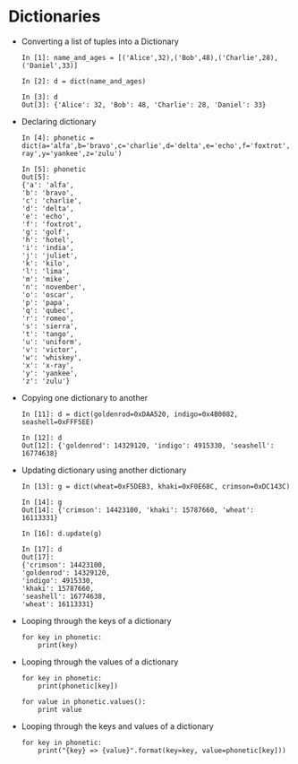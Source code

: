 # Dictionaries

- Converting a list of tuples into a Dictionary

	```
	In [1]: name_and_ages = [('Alice',32),('Bob',48),('Charlie',28),('Daniel',33)]

	In [2]: d = dict(name_and_ages)
	
	In [3]: d
	Out[3]: {'Alice': 32, 'Bob': 48, 'Charlie': 28, 'Daniel': 33}
	
	```
	
- Declaring dictionary

	```
	In [4]: phonetic = dict(a='alfa',b='bravo',c='charlie',d='delta',e='echo',f='foxtrot',g='golf',h='hotel',i='india',j='juliet',k='kilo',l='lima',m='mike',n='november',o='oscar',p='papa',q='qubec',r='romeo',s='sierra',t='tango',u='uniform',v='victor',w='whiskey',x='x-ray',y='yankee',z='zulu')

	In [5]: phonetic
	Out[5]: 
	{'a': 'alfa',
	'b': 'bravo',
	'c': 'charlie',
	'd': 'delta',
	'e': 'echo',
	'f': 'foxtrot',
	'g': 'golf',
	'h': 'hotel',
	'i': 'india',
	'j': 'juliet',
	'k': 'kilo',
	'l': 'lima',
	'm': 'mike',
	'n': 'november',
	'o': 'oscar',
	'p': 'papa',
	'q': 'qubec',
	'r': 'romeo',
	's': 'sierra',
	't': 'tango',
	'u': 'uniform',
	'v': 'victor',
	'w': 'whiskey',
	'x': 'x-ray',
	'y': 'yankee',
	'z': 'zulu'}
	```
	
- Copying one dictionary to another

	```
	In [11]: d = dict(goldenrod=0xDAA520, indigo=0x4B0082, seashell=0xFFF5EE)
	
	In [12]: d
	Out[12]: {'goldenrod': 14329120, 'indigo': 4915330, 'seashell': 16774638}
	```
	
- Updating dictionary using another dictionary

	```
	In [13]: g = dict(wheat=0xF5DEB3, khaki=0xF0E68C, crimson=0xDC143C)

	In [14]: g
	Out[14]: {'crimson': 14423100, 'khaki': 15787660, 'wheat': 16113331}
	
	In [16]: d.update(g)

	In [17]: d
	Out[17]: 
	{'crimson': 14423100,
	'goldenrod': 14329120,
	'indigo': 4915330,
	'khaki': 15787660,
	'seashell': 16774638,
	'wheat': 16113331}
	```

- Looping through the keys of a dictionary

	```
	for key in phonetic:
		print(key)
	```

- Looping through the values of a dictionary

	```
	for key in phonetic:
		print(phonetic[key])
		
	for value in phonetic.values():
		print value
	```
	
- Looping through the keys and values of a dictionary

	```
	for key in phonetic:
		print("{key} => {value}".format(key=key, value=phonetic[key]))
	```